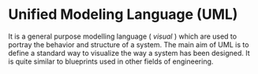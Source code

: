 # Unified Modeling Language (UML) 
It is a general purpose modelling language ( *visual* ) which are used to portray the behavior and structure of a system.
The main aim of UML is to define a standard way to visualize the way a system has been designed. 
It is quite similar to blueprints used in other fields of engineering.

